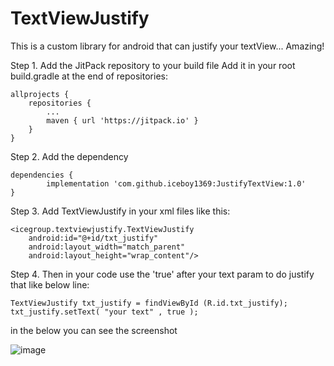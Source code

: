 # TextViewJustify

This is a custom library for android that can justify your textView... Amazing!

Step 1. Add the JitPack repository to your build file
Add it in your root build.gradle at the end of repositories:

	allprojects {
		repositories {
			...
			maven { url 'https://jitpack.io' }
		}
	}
  
  
Step 2. Add the dependency

	dependencies {
	        implementation 'com.github.iceboy1369:JustifyTextView:1.0'
	}
	


Step 3. Add TextViewJustify in your xml files like this:

	<icegroup.textviewjustify.TextViewJustify
		android:id="@+id/txt_justify"
		android:layout_width="match_parent"
		android:layout_height="wrap_content"/>


Step 4. Then in your code use the 'true' after your text param to do justify that like below line:

	TextViewJustify txt_justify = findViewById (R.id.txt_justify);
	txt_justify.setText( "your text" , true );

in the below you can see the screenshot

![image](https://drive.google.com/uc?export=view&id=<FILE_ID>)
